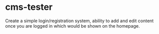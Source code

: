 # cms-tester
Create a simple login/registration system, ability to add and edit content once you are logged in which would be shown on the homepage.
